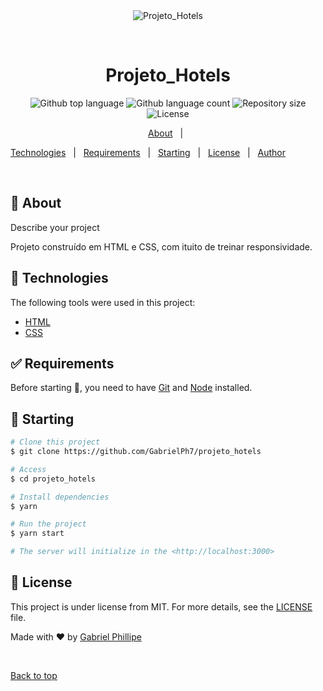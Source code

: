 <div align="center" id="top"> 
  <img src="./.github/app.gif" alt="Projeto_Hotels" />

&#xa0;

  <!-- <a href="https://projeto_hotels.netlify.app">Demo</a> -->
</div>

<h1 align="center">Projeto_Hotels</h1>

<p align="center">
  <img alt="Github top language" src="https://img.shields.io/github/languages/top/GabrielPh7/projeto_hotels?color=56BEB8">

  <img alt="Github language count" src="https://img.shields.io/github/languages/count/GabrielPh7/projeto_hotels?color=56BEB8">

  <img alt="Repository size" src="https://img.shields.io/github/repo-size/GabrielPh7/projeto_hotels?color=56BEB8">

  <img alt="License" src="https://img.shields.io/github/license/GabrielPh7/projeto_hotels?color=56BEB8">

</p>

<p align="center">
  <a href="#dart-about">About</a> &#xa0; | &#xa0; 
 
  <a href="#rocket-technologies">Technologies</a> &#xa0; | &#xa0;
  <a href="#white_check_mark-requirements">Requirements</a> &#xa0; | &#xa0;
  <a href="#checkered_flag-starting">Starting</a> &#xa0; | &#xa0;
  <a href="#memo-license">License</a> &#xa0; | &#xa0;
  <a href="https://github.com/GabrielPh7" target="_blank">Author</a>
</p>

<br>

## :dart: About

Describe your project

<p>Projeto construído em HTML e CSS, com ituito de treinar responsividade. </p>

## :rocket: Technologies

The following tools were used in this project:

- [HTML](https://developer.mozilla.org/pt-BR/docs/Web/HTML)
- [CSS](https://developer.mozilla.org/pt-BR/docs/Web/CSS)

## :white_check_mark: Requirements

Before starting :checkered_flag:, you need to have [Git](https://git-scm.com) and [Node](https://nodejs.org/en/) installed.

## :checkered_flag: Starting

```bash
# Clone this project
$ git clone https://github.com/GabrielPh7/projeto_hotels

# Access
$ cd projeto_hotels

# Install dependencies
$ yarn

# Run the project
$ yarn start

# The server will initialize in the <http://localhost:3000>
```

## :memo: License

This project is under license from MIT. For more details, see the [LICENSE](LICENSE.md) file.

Made with :heart: by <a href="https://github.com/GabrielPh7" target="_blank">Gabriel Phillipe</a>

&#xa0;

<a href="#top">Back to top</a>

